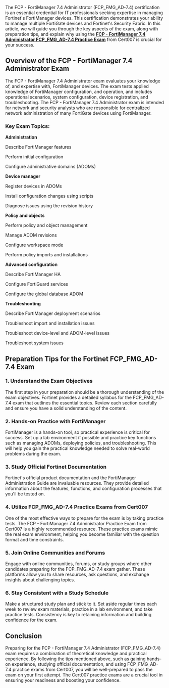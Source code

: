 <p>The FCP - FortiManager 7.4 Administrator (FCP_FMG_AD-7.4) certification is an essential credential for IT professionals seeking expertise in managing Fortinet&#39;s FortiManager devices. This certification demonstrates your ability to manage multiple FortiGate devices and Fortinet&#39;s Security Fabric. In this article, we will guide you through the key aspects of the exam, along with preparation tips, and explain why using the <a href="https://www.cert007.com/exam/fcp_fmg_ad-7-4/"><strong>FCP - FortiManager 7.4 Administrator FCP_FMG_AD-7.4 Practice Exam</strong></a> from Cert007 is crucial for your success.</p>

<h2>Overview of the FCP - FortiManager 7.4 Administrator Exam</h2>

<p>The FCP - FortiManager 7.4 Administrator exam evaluates your knowledge of, and expertise with, FortiManager devices. The exam tests applied knowledge of FortiManager configuration, and operation, and includes operational scenarios, system configuration, device registration, and troubleshooting. The FCP - FortiManager 7.4 Administrator exam is intended for network and security analysts who are responsible for centralized network administration of many FortiGate devices using FortiManager.</p>

<h3>Key Exam Topics:</h3>

<p><strong>Administration</strong></p>

<p>Describe FortiManager features</p>

<p>Perform initial configuration</p>

<p>Configure administrative domains (ADOMs)</p>

<p><strong>Device manager</strong></p>

<p>Register devices in ADOMs</p>

<p>Install configuration changes using scripts</p>

<p>Diagnose issues using the revision history</p>

<p><strong>Policy and objects</strong></p>

<p>Perform policy and object management</p>

<p>Manage ADOM revisions</p>

<p>Configure workspace mode</p>

<p>Perform policy imports and installations</p>

<p><strong>Advanced configuration</strong></p>

<p>Describe FortiManager HA</p>

<p>Configure FortiGuard services</p>

<p>Configure the global database ADOM</p>

<p><strong>Troubleshooting</strong></p>

<p>Describe FortiManager deployment scenarios</p>

<p>Troubleshoot import and installation issues</p>

<p>Troubleshoot device-level and ADOM-level issues</p>

<p>Troubleshoot system issues</p>

<h2>Preparation Tips for the Fortinet FCP_FMG_AD-7.4 Exam</h2>

<h3>1. <strong>Understand the Exam Objectives</strong></h3>

<p>The first step in your preparation should be a thorough understanding of the exam objectives. Fortinet provides a detailed syllabus for the FCP_FMG_AD-7.4 exam that outlines the essential topics. Review each section carefully and ensure you have a solid understanding of the content.</p>

<h3>2. <strong>Hands-on Practice with FortiManager</strong></h3>

<p>FortiManager is a hands-on tool, so practical experience is critical for success. Set up a lab environment if possible and practice key functions such as managing ADOMs, deploying policies, and troubleshooting. This will help you gain the practical knowledge needed to solve real-world problems during the exam.</p>

<h3>3. <strong>Study Official Fortinet Documentation</strong></h3>

<p>Fortinet&#39;s official product documentation and the FortiManager Administration Guide are invaluable resources. They provide detailed information about the features, functions, and configuration processes that you&#39;ll be tested on.</p>

<h3>4. <strong>Utilize FCP_FMG_AD-7.4 Practice Exams from Cert007</strong></h3>

<p>One of the most effective ways to prepare for the exam is by taking practice tests. The FCP - FortiManager 7.4 Administrator Practice Exam from Cert007 is a highly recommended resource. These practice exams mimic the real exam environment, helping you become familiar with the question format and time constraints.</p>

<h3>5. <strong>Join Online Communities and Forums</strong></h3>

<p>Engage with online communities, forums, or study groups where other candidates preparing for the FCP_FMG_AD-7.4 exam gather. These platforms allow you to share resources, ask questions, and exchange insights about challenging topics.</p>

<h3>6. <strong>Stay Consistent with a Study Schedule</strong></h3>

<p>Make a structured study plan and stick to it. Set aside regular times each week to review exam materials, practice in a lab environment, and take practice tests. Consistency is key to retaining information and building confidence for the exam.</p>

<h2>Conclusion</h2>

<p>Preparing for the FCP - FortiManager 7.4 Administrator (FCP_FMG_AD-7.4) exam requires a combination of theoretical knowledge and practical experience. By following the tips mentioned above, such as gaining hands-on experience, studying official documentation, and using FCP_FMG_AD-7.4 practice exams from Cert007, you will be well-prepared to pass the exam on your first attempt. The Cert007 practice exams are a crucial tool in ensuring your readiness and boosting your confidence.</p>

<p><!-- notionvc: 6c4a4416-6293-468f-b60d-cb59944100b7 --></p>
